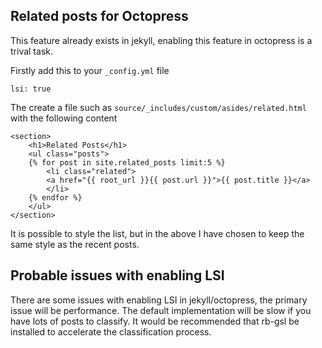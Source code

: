 ## Related posts for Octopress

This feature already exists in jekyll, enabling this feature in
octopress is a trival task.

Firstly add this to your `_config.yml` file

    lsi: true

The create a file such as `source/_includes/custom/asides/related.html` with the following content

	<section>
		<h1>Related Posts</h1>
		<ul class="posts">
		{% for post in site.related_posts limit:5 %}
			<li class="related">
			<a href="{{ root_url }}{{ post.url }}">{{ post.title }}</a>
			</li>
		{% endfor %}
		</ul>
	</section>

It is possible to style the list, but in the above I have chosen to keep
the same style as the recent posts.

## Probable issues with enabling LSI

There are some issues with enabling LSI in jekyll/octopress, the primary
issue will be performance. The default implementation will be slow if
you have lots of posts to classify. It would be recommended that rb-gsl
be installed to accelerate the classification process.
